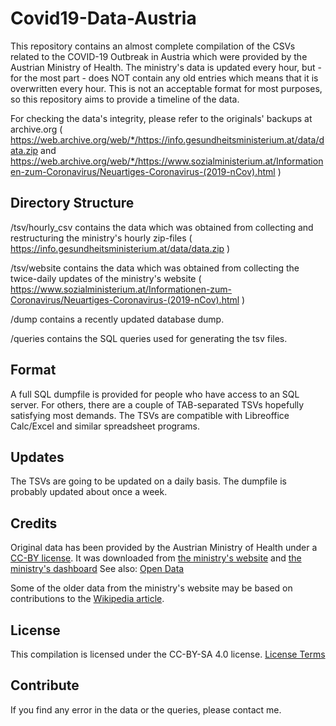 # Covid19-Data-Austria

This repository contains an almost complete compilation of the CSVs related to the COVID-19 Outbreak in Austria which were provided by the Austrian Ministry of Health.
The ministry's data is updated every hour, but - for the most part - does NOT contain any old entries which means that it is overwritten every hour. This is not an acceptable format for most purposes, so this repository aims to provide a timeline of the data.

For checking the data's integrity, please refer to the originals' backups at archive.org ( https://web.archive.org/web/*/https://info.gesundheitsministerium.at/data/data.zip and https://web.archive.org/web/*/https://www.sozialministerium.at/Informationen-zum-Coronavirus/Neuartiges-Coronavirus-(2019-nCov).html )

## Directory Structure

/tsv/hourly_csv contains the data which was obtained from collecting and restructuring the ministry's hourly zip-files ( https://info.gesundheitsministerium.at/data/data.zip )

/tsv/website contains the data which was obtained from collecting the twice-daily updates of the ministry's website ( https://www.sozialministerium.at/Informationen-zum-Coronavirus/Neuartiges-Coronavirus-(2019-nCov).html )

/dump contains a recently updated database dump.

/queries contains the SQL queries used for generating the tsv files.

## Format

A full SQL dumpfile is provided for people who have access to an SQL server. For others, there are a couple of TAB-separated TSVs hopefully satisfying most demands. The TSVs are compatible with Libreoffice Calc/Excel and similar spreadsheet programs.

## Updates

The TSVs are going to be updated on a daily basis. The dumpfile is probably updated about once a week.

## Credits

Original data has been provided by the Austrian Ministry of Health under a [CC-BY license](https://creativecommons.org/licenses/by/4.0/deed). It was downloaded from [the ministry's website](https://www.sozialministerium.at/Informationen-zum-Coronavirus/Neuartiges-Coronavirus-(2019-nCov).html) and [the ministry's dashboard](https://info.gesundheitsministerium.at/data/data.zip)
See also: [Open Data](https://www.data.gv.at/covid-19/)

Some of the older data from the ministry's website may be based on contributions to the [Wikipedia article]( https://de.wikipedia.org/wiki/COVID-19-Pandemie_in_%C3%96sterreich).

## License
This compilation is licensed under the CC-BY-SA 4.0 license.
[License Terms](LICENSE.txt)

## Contribute
If you find any error in the data or the queries, please contact me.
